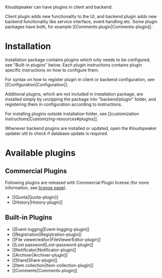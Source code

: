 Kloudspeaker can have plugins in client and backend.

Client plugin adds new functionality to the UI, and backend plugin adds new backend functionality like service interface, event handling etc. Some plugin packages have both, for example [[Comments plugin|Comments-plugin]].

# Installation

Installation package contains plugins which only needs to be configured, see "Built-in plugins" below. Each plugin instructions contains plugin specific instructions on how to configure them.

For syntax on how to register plugin in client or backend configuration, see [[Configuration|Configuration]].

Additional plugins, which are not included in installation package, are installed simply by unzipping the package into "backend/plugin" folder, and registering them in configuration according to instructions.

For installing plugins outside installation folder, see [[customization instructions|Customizing-resources#plugins]].

Whenever backend plugins are installed or updated, open the Kloudspeaker updater util to check if database update is required.

# Available plugins

## Commercial Plugins

Following plugins are released with Commercial Plugin license (for more information, see [license page](http://www.kloudspeaker.com/license.php)).

  * [[Quota|Quota-plugin]]
  * [[History|History-plugin]]

## Built-in Plugins
  * [[Event logging|Event-logging-plugin]]
  * [[Registration|Registration-plugin]]
  * [[File viewer/editor|FileViewerEditor-plugin]]
  * [[Lost password|Lost-password-plugin]]
  * [[Notificator|Notificator-plugin]]
  * [[Archiver|Archiver-plugin]]
  * [[Share|Share-plugin]]
  * [[Item collection|Item-collection-plugin]]
  * [[Comments|Comments-plugin]]